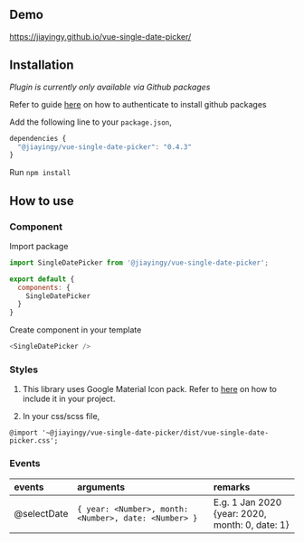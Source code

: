 ## Demo
https://jiayingy.github.io/vue-single-date-picker/

## Installation
*Plugin is currently only available via Github packages*

Refer to guide [here](https://help.github.com/en/packages/using-github-packages-with-your-projects-ecosystem/configuring-npm-for-use-with-github-packages) on how to authenticate to install github packages

Add the following line to your `package.json`,
```javascript
dependencies {
  "@jiayingy/vue-single-date-picker": "0.4.3"
}
```

Run `npm install`

## How to use

### Component

Import package
```javascript
import SingleDatePicker from '@jiayingy/vue-single-date-picker';

export default {
  components: {
    SingleDatePicker
  }
}
```

Create component in your template
```javascript
<SingleDatePicker />
```

### Styles
1. This library uses Google Material Icon pack. Refer to [here](https://google.github.io/material-design-icons/) on how to include it in your project.

2. In your css/scss file,
```
@import '~@jiayingy/vue-single-date-picker/dist/vue-single-date-picker.css';
```

### Events 
|events|arguments|remarks|
|:--|:--|:--|
|@selectDate|```{ year: <Number>, month: <Number>, date: <Number> }```|E.g. 1 Jan 2020 <br> {year: 2020, month: 0, date: 1}| 
